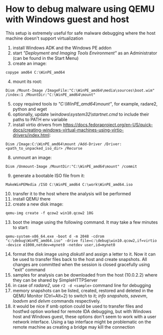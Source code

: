 # How to debug malware using QEMU with Windows guest and host

This setup is extremely useful for safe malware debugging where the host machine doesn't support virtualization

1. install Windows ADK and the Windows PE addon
2. start *"Deployment and Imaging Tools Environment"* as an Administrator (can be found in the Start Menu)
3. create an image:

`copype amd64 C:\WinPE_amd64`

4. mount its root:

`Dism /Mount-Image /ImageFile:"C:\WinPE_amd64\media\sources\boot.wim" /index:1 /MountDir:"C:\WinPE_amd64\mount"`

5. copy required tools *to "C:\WinPE_amd64\mount"*, for example, radare2, python and wget
6. optionally, update *\windows\system32\startnet.cmd* to include their paths to PATH env variable
7. install virtio drivers from https://docs.fedoraproject.org/en-US/quick-docs/creating-windows-virtual-machines-using-virtio-drivers/index.html:

`Dism /Image:C:\WinPE_amd64\mount /Add-Driver /Driver:<path_to_unpacked_iso_dir> /Recurse`

8. unmount an image:

`Dism /Unmount-Image /MountDir:"C:\WinPE_amd64\mount" /commit`

9. generate a bootable ISO file from it:

`MakeWinPEMedia /ISO C:\WinPE_amd64 C:\work\WinPE_amd64.iso`

10. transfer it to the host where the analysis will be performed
11. install QEMU there
12. create a new disk image:

`qemu-img create -f qcow2 win10.qcow2 10G`

13. boot the image using the following command. It may take a few minutes to start:

`qemu-system-x86_64.exe -boot d -m 2048 -cdrom "c:\debug\WinPE_amd64.iso" -drive file=c:\debug\win10.qcow2,if=virtio -device e1000,netdev=mynet0 -netdev user,id=mynet0`

14. format the disk image using *diskutil* and assign a letter to it. Now it can be used to transfer files back to the host and create snapshots. All changes are committed when the session is closed gracefully using "exit" command
15. samples for analysis can be downloaded from the host (10.0.2.2) where they can be shared by SimpleHTTPServer
16. in case of *radare2*, use `r2 -d <sample>` command line for debugging
17. memory snapshots can be listed, created, restored and deleted in the QEMU Monitor (Ctrl+Alt+2) to switch to it; *info snapshots*, *savevm*, *loadvm* and *delvm* commands respectively.
18. it would be nice if smb option could be used to transfer files and hostfwd option worked for remote IDA debugging, but with Windows host and Windows guest, these options don't seem to work with a user network interface. Using a tap interface might be problematic on the remote machine as creating a bridge may kill the connection
